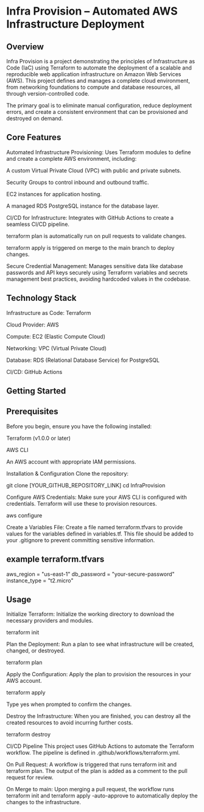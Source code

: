 # Infra Provision – Automated AWS Infrastructure Deployment
## Overview
Infra Provision is a project demonstrating the principles of Infrastructure as Code (IaC) using Terraform to automate the deployment of a scalable and reproducible web application infrastructure on Amazon Web Services (AWS). This project defines and manages a complete cloud environment, from networking foundations to compute and database resources, all through version-controlled code.

The primary goal is to eliminate manual configuration, reduce deployment errors, and create a consistent environment that can be provisioned and destroyed on demand.

## Core Features
Automated Infrastructure Provisioning: Uses Terraform modules to define and create a complete AWS environment, including:

A custom Virtual Private Cloud (VPC) with public and private subnets.

Security Groups to control inbound and outbound traffic.

EC2 instances for application hosting.

A managed RDS PostgreSQL instance for the database layer.

CI/CD for Infrastructure: Integrates with GitHub Actions to create a seamless CI/CD pipeline.

terraform plan is automatically run on pull requests to validate changes.

terraform apply is triggered on merge to the main branch to deploy changes.

Secure Credential Management: Manages sensitive data like database passwords and API keys securely using Terraform variables and secrets management best practices, avoiding hardcoded values in the codebase.

## Technology Stack
Infrastructure as Code: Terraform

Cloud Provider: AWS

Compute: EC2 (Elastic Compute Cloud)

Networking: VPC (Virtual Private Cloud)

Database: RDS (Relational Database Service) for PostgreSQL

CI/CD: GitHub Actions

## Getting Started
## Prerequisites
Before you begin, ensure you have the following installed:

Terraform (v1.0.0 or later)

AWS CLI

An AWS account with appropriate IAM permissions.

Installation & Configuration
Clone the repository:

git clone [YOUR_GITHUB_REPOSITORY_LINK]
cd InfraProvision

Configure AWS Credentials:
Make sure your AWS CLI is configured with credentials. Terraform will use these to provision resources.

aws configure

Create a Variables File:
Create a file named terraform.tfvars to provide values for the variables defined in variables.tf. This file should be added to your .gitignore to prevent committing sensitive information.

## example terraform.tfvars
aws_region      = "us-east-1"
db_password     = "your-secure-password"
instance_type   = "t2.micro"

## Usage
Initialize Terraform:
Initialize the working directory to download the necessary providers and modules.

terraform init

Plan the Deployment:
Run a plan to see what infrastructure will be created, changed, or destroyed.

terraform plan

Apply the Configuration:
Apply the plan to provision the resources in your AWS account.

terraform apply

Type yes when prompted to confirm the changes.

Destroy the Infrastructure:
When you are finished, you can destroy all the created resources to avoid incurring further costs.

terraform destroy

CI/CD Pipeline
This project uses GitHub Actions to automate the Terraform workflow. The pipeline is defined in .github/workflows/terraform.yml.

On Pull Request: A workflow is triggered that runs terraform init and terraform plan. The output of the plan is added as a comment to the pull request for review.

On Merge to main: Upon merging a pull request, the workflow runs terraform init and terraform apply -auto-approve to automatically deploy the changes to the infrastructure.
